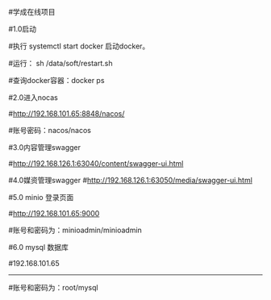 #学成在线项目

#1.0启动

#执行 systemctl start docker 启动docker。

#运行： sh /data/soft/restart.sh  

#查询docker容器：docker ps

#2.0进入nocas

#http://192.168.101.65:8848/nacos/

#账号密码：nacos/nacos

#3.0内容管理swagger 

#http://192.168.126.1:63040/content/swagger-ui.html

#4.0媒资管理swagger
#http://192.168.126.1:63050/media/swagger-ui.html

#5.0 minio 登录页面

#http://192.168.101.65:9000

#账号和密码为：minioadmin/minioadmin

#6.0 mysql 数据库

#192.168.101.65
****
#账号和密码为：root/mysql



